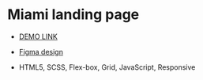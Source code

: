 # Miami landing page
- [DEMO LINK](https://vsuslov29.github.io/miami__layout/)

- [Figma design](https://www.figma.com/file/nHz8bflIwJaWP3P99vKTH5/miami_home_new?node-id=16033%3A3)

- HTML5, SCSS, Flex-box, Grid, JavaScript, Responsive

